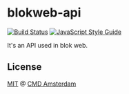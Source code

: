 # blokweb-api

[![Build Status][build-badge]][build-status]
[![JavaScript Style Guide][javascript-style-guide-badge]][standard]

It's an API used in blok web.

## License

[MIT](LICENSE) @ [CMD Amsterdam][cmda]

<!-- Definitions -->

[build-badge]: https://img.shields.io/travis/CMDA/blokweb-api.svg

[build-status]: https://travis-ci.org/CMDA/blokweb-api

[cmda]: http://cmd-amsterdam.nl

[javascript-style-guide-badge]: https://img.shields.io/badge/code%20style-standard-brightgreen.svg

[standard]: http://standardjs.com/
